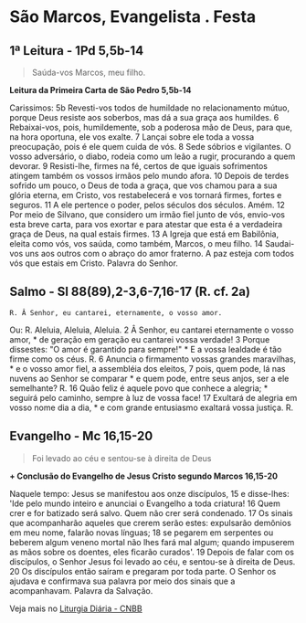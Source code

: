 # São Marcos, Evangelista . Festa

## 1ª Leitura - 1Pd 5,5b-14

> Saúda-vos Marcos, meu filho.

**Leitura da Primeira Carta de São Pedro 5,5b-14**

Carissimos: 
5b Revesti-vos todos de humildade 
 no relacionamento mútuo, 
 porque Deus resiste aos soberbos, 
 mas dá a sua graça aos humildes. 
6 Rebaixai-vos, pois, humildemente, 
 sob a poderosa mão de Deus, 
 para que, na hora oportuna, ele vos exalte. 
7 Lançai sobre ele toda a vossa preocupação, 
 pois é ele quem cuida de vós. 
8 Sede sóbrios e vigilantes. 
 O vosso adversário, o diabo, 
 rodeia como um leão a rugir, 
 procurando a quem devorar. 
9  Resisti-lhe, firmes na fé, 
 certos de que iguais sofrimentos 
 atingem também os vossos irmãos pelo mundo afora. 
10 Depois de terdes sofrido um pouco, 
 o Deus de toda a graça, 
 que vos chamou para a sua glória eterna, em Cristo, 
 vos restabelecerá e vos tornará firmes, 
 fortes e seguros. 
11 A ele pertence o poder, 
 pelos séculos dos séculos. Amém. 
12 Por meio de Silvano, 
 que considero um irmão fiel junto de vós, 
 envio-vos esta breve carta, para vos exortar 
 e para atestar que esta é a verdadeira graça de Deus, 
 na qual estais firmes. 
13 A Igreja que está em Babilônia, 
 eleita como vós, 
 vos saúda, como também, Marcos, o meu filho. 
14 Saudai-vos uns aos outros 
 com o abraço do amor fraterno. 
 A paz esteja com todos vós que estais em Cristo. 
 Palavra do Senhor.

## Salmo - Sl 88(89),2-3,6-7,16-17 (R. cf. 2a)

`R. Â Senhor, eu cantarei, eternamente, o vosso amor.`

Ou: 
 R. Aleluia, Aleluia, Aleluia. 
2 Â Senhor, eu cantarei eternamente o vosso amor, * 
 de geração em geração eu cantarei vossa verdade! 
3 Porque dissestes: "O amor é garantido para sempre!" * 
 E a vossa lealdade é tão firme como os céus. R. 
6 Anuncia o firmamento vossas grandes maravilhas, * 
 e o vosso amor fiel, a assembléia dos eleitos, 
7 pois, quem pode, lá nas nuvens ao Senhor se comparar * 
 e quem pode, entre seus anjos, ser a ele semelhante? R. 
16 Quão feliz é aquele povo que conhece a alegria; * 
 seguirá pelo caminho, sempre à luz de vossa face! 
17 Exultará de alegria em vosso nome dia a dia, * 
 e com grande entusiasmo exaltará vossa justiça. R.

## Evangelho - Mc 16,15-20

> Foi levado ao céu e sentou-se à direita de Deus

**+ Conclusão do Evangelho de Jesus Cristo segundo Marcos 16,15-20**

Naquele tempo: 
 Jesus se manifestou aos onze discípulos, 
15 e disse-lhes: 
 'Ide pelo mundo inteiro 
 e anunciai o Evangelho a toda criatura! 
16 Quem crer e for batizado será salvo. 
 Quem não crer será condenado. 
17 Os sinais que acompanharão 
 aqueles que crerem serão estes: 
 expulsarão demônios em meu nome, falarão novas línguas; 
18 se pegarem em serpentes ou beberem algum veneno mortal 
 não lhes fará mal algum; 
 quando impuserem as mãos sobre os doentes, 
 eles ficarão curados'. 
19 Depois de falar com os discípulos, 
 o Senhor Jesus foi levado ao céu, 
 e sentou-se à direita de Deus. 
20 Os discípulos então saíram e pregaram por toda parte. 
 O Senhor os ajudava e confirmava sua palavra 
 por meio dos sinais que a acompanhavam. 
 Palavra da Salvação.

Veja mais no [Liturgia Diária - CNBB](http://liturgiadiaria.cnbb.org.br/app/user/user/UserView.php?ano=2017&mes=4&dia=25)